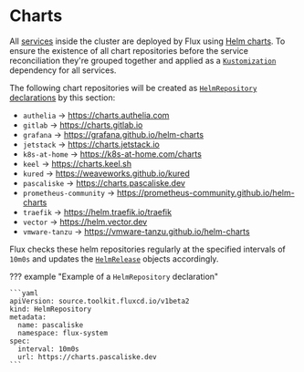 # Charts

All [services](/cluster/services/) inside the cluster are deployed by Flux using [Helm charts](https://helm.sh/docs/topics/charts/). To ensure the existence of all chart repositories before the service reconciliation they're grouped together and applied as a [`Kustomization`](https://fluxcd.io/docs/components/kustomize/kustomization/) dependency for all services.

The following chart repositories will be created as [`HelmRepository` declarations](https://fluxcd.io/docs/components/source/helmrepositories/) by this section:

- `authelia` → <https://charts.authelia.com>
- `gitlab` → <https://charts.gitlab.io>
- `grafana` → <https://grafana.github.io/helm-charts>
- `jetstack` → <https://charts.jetstack.io>
- `k8s-at-home` → <https://k8s-at-home.com/charts>
- `keel` → <https://charts.keel.sh>
- `kured` → <https://weaveworks.github.io/kured>
- `pascaliske` → <https://charts.pascaliske.dev>
- `prometheus-community` → <https://prometheus-community.github.io/helm-charts>
- `traefik` → <https://helm.traefik.io/traefik>
- `vector` → <https://helm.vector.dev>
- `vmware-tanzu` → <https://vmware-tanzu.github.io/helm-charts>

Flux checks these helm repositories regularly at the specified intervals of `10m0s` and updates the [`HelmRelease`](https://fluxcd.io/docs/components/helm/helmreleases/) objects accordingly.

??? example "Example of a `HelmRepository` declaration"

    ```yaml
    apiVersion: source.toolkit.fluxcd.io/v1beta2
    kind: HelmRepository
    metadata:
      name: pascaliske
      namespace: flux-system
    spec:
      interval: 10m0s
      url: https://charts.pascaliske.dev
    ```
